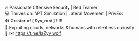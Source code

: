 🔥 Passionate Offensive Security  | Red Teamer  
💻 Thrives on: APT Simulation | Lateral Movement | PrivEsc  
🛠️ Creator of [ Sys_root ]   !!!!!  
📡 Exploiting clouds, networks & humans with relentless curiosity  
🚀 ✉️ https://t.me/laZyy_wolf
